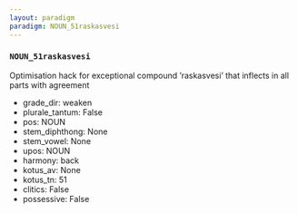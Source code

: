 ```yaml
---
layout: paradigm
paradigm: NOUN_51raskasvesi
---
```

### ` NOUN_51raskasvesi `

Optimisation hack for exceptional compound ’raskasvesi’ that inflects in all parts with agreement
* grade_dir: weaken
* plurale_tantum: False
* pos: NOUN
* stem_diphthong: None
* stem_vowel: None
* upos: NOUN
* harmony: back
* kotus_av: None
* kotus_tn: 51
* clitics: False
* possessive: False
